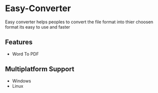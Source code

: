 # Easy-Converter

Easy converter helps peoples to convert the file format into thier choosen format its easy to use and faster

## Features

- Word To PDF

## Multiplatform Support

- Windows
- Linux